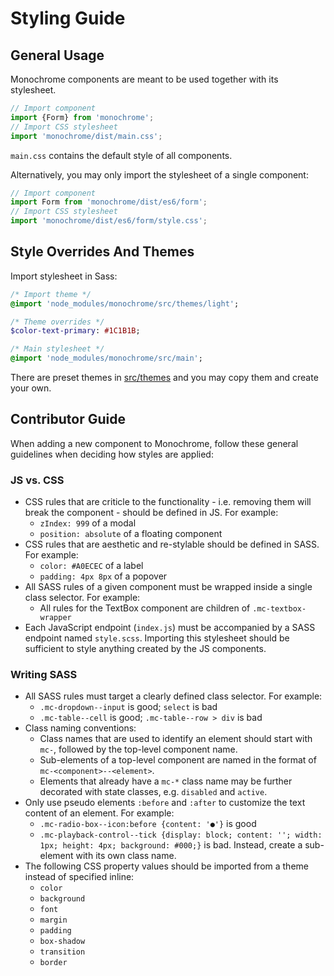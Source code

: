 # Styling Guide

## General Usage

Monochrome components are meant to be used together with its stylesheet. 

```js
// Import component
import {Form} from 'monochrome';
// Import CSS stylesheet
import 'monochrome/dist/main.css';
```

`main.css` contains the default style of all components.

Alternatively, you may only import the stylesheet of a single component:

```js
// Import component
import Form from 'monochrome/dist/es6/form';
// Import CSS stylesheet
import 'monochrome/dist/es6/form/style.css';
```


## Style Overrides And Themes

Import stylesheet in Sass:
```sass
/* Import theme */
@import 'node_modules/monochrome/src/themes/light';

/* Theme overrides */
$color-text-primary: #1C1B1B;

/* Main stylesheet */
@import 'node_modules/monochrome/src/main';
```

There are preset themes in [src/themes](../src/themes) and you may copy them and create your own.


## Contributor Guide

When adding a new component to Monochrome, follow these general guidelines when deciding how styles are applied:

### JS vs. CSS

* CSS rules that are criticle to the functionality - i.e. removing them will break the component - should be defined in JS. For example:
  + `zIndex: 999` of a modal
  + `position: absolute` of a floating component
* CSS rules that are aesthetic and re-stylable should be defined in SASS. For example:
  + `color: #A0ECEC` of a label
  + `padding: 4px 8px` of a popover
* All SASS rules of a given component must be wrapped inside a single class selector. For example:
  + All rules for the TextBox component are children of `.mc-textbox-wrapper`
* Each JavaScript endpoint (`index.js`) must be accompanied by a SASS endpoint named `style.scss`. Importing this stylesheet should be sufficient to style anything created by the JS components.

### Writing SASS

* All SASS rules must target a clearly defined class selector. For example:
  + `.mc-dropdown--input` is good; `select` is bad
  + `.mc-table--cell` is good; `.mc-table--row > div` is bad
* Class naming conventions:
  + Class names that are used to identify an element should start with `mc-`, followed by the top-level component name.
  + Sub-elements of a top-level component are named in the format of `mc-<component>--<element>`.
  + Elements that already have a `mc-*` class name may be further decorated with state classes, e.g. `disabled` and `active`.
* Only use pseudo elements `:before` and `:after` to customize the text content of an element. For example:
  + `.mc-radio-box--icon:before {content: '●'}` is good
  + `.mc-playback-control--tick {display: block; content: ''; width: 1px; height: 4px; background: #000;}` is bad. Instead, create a sub-element with its own class name.
* The following CSS property values should be imported from a theme instead of specified inline:
  + `color`
  + `background`
  + `font`
  + `margin`
  + `padding`
  + `box-shadow`
  + `transition`
  + `border`
